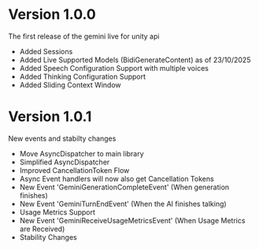 # Version 1.0.0
The first release of the gemini live for unity api

- Added Sessions
- Added Live Supported Models (BidiGenerateContent) as of 23/10/2025
- Added Speech Configuration Support with multiple voices
- Added Thinking Configuration Support
- Added Sliding Context Window 

# Version 1.0.1
New events and stabilty changes

- Move AsyncDispatcher to main library
- Simplified AsyncDispatcher
- Improved CancellationToken Flow
- Async Event handlers will now also get Cancellation Tokens
- New Event 'GeminiGenerationCompleteEvent' (When generation finishes)
- New Event 'GeminiTurnEndEvent' (When the AI finishes talking)
- Usage Metrics Support
- New Event 'GeminiReceiveUsageMetricsEvent' (When Usage Metrics are Received)
- Stability Changes